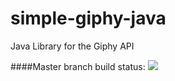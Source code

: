 # simple-giphy-java
Java Library for the Giphy API


####Master branch build status: 
![](https://travis-ci.org/kylejablonski/MovingHelper.svg?branch=master)
